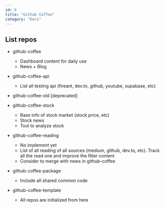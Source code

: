 ```yaml
---
id: 6
title: "Github Coffee"
category: "Docs"
---
```


## List repos

- github-coffee
  - Dashboard content for daily use
  - News + Blog
- github-coffee-api
  - List all testing api (fireant, dev.to, github, youtube, supabase, etc)
- github-coffee-old [deprecated]
- github-coffee-stock

  - Base info of stock market (stock price, etc)
  - Stock news
  - Tool to analyze stock

- github-coffee-reading
  - No implement yet
  - List of all reading of all sources (medium, github, dev.to, etc). Track all the read one and improve the filter content
  - Consider to merge with news in github-coffee
- github-coffee-package
  - Include all shared common code
- github-coffee-template
  - All repos are initialized from here
